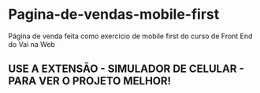 # Pagina-de-vendas-mobile-first
Página de venda feita como exercicio de mobile first do curso de Front End do Vai na Web
## USE A EXTENSÃO - SIMULADOR DE CELULAR - PARA VER O PROJETO MELHOR!

